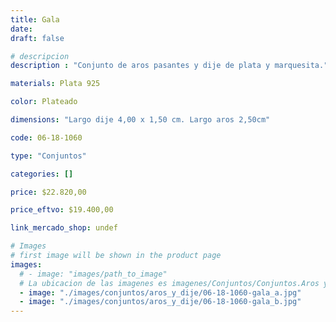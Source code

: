 ```yaml
---
title: Gala
date: 
draft: false

# descripcion
description : "Conjunto de aros pasantes y dije de plata y marquesita."

materials: Plata 925

color: Plateado

dimensions: "Largo dije 4,00 x 1,50 cm. Largo aros 2,50cm"

code: 06-18-1060

type: "Conjuntos"

categories: []

price: $22.820,00

price_eftvo: $19.400,00

link_mercado_shop: undef

# Images
# first image will be shown in the product page
images:
  # - image: "images/path_to_image"
  # La ubicacion de las imagenes es imagenes/Conjuntos/Conjuntos.Aros y Dije/06-18-1060-gala
  - image: "./images/conjuntos/aros_y_dije/06-18-1060-gala_a.jpg"
  - image: "./images/conjuntos/aros_y_dije/06-18-1060-gala_b.jpg"
---
```

